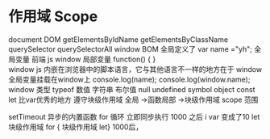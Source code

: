 # 作用域 Scope
document DOM 
   getElementsByIdName
   getElementsByClassName
   querySelector
   querySelectorAll
window BOM 
   全局定义了 var name ="yh";
   全局变量    前端 js window 
   局部变量    function() { }  
   window js 内嵌在浏览器中的脚本语言，它与其他语言不一样的地方在于 window
   全局变量挂载在window上
   console.log(name); console.log(window.name);
   window 类型 typeof 
   数值 字符串 布尔值 null undefined  symbol object 
   const  let  比var优秀的地方  遵守块级作用域
   全局 ->函数局部 ->块级作用域 
   scope 范围 

   setTimeout 异步的内置函数
   for 循环  立即同步执行 
   1000 之后 i var 变成了10 
   let 块级作用域  for { 块级作用域  let}  1000后，